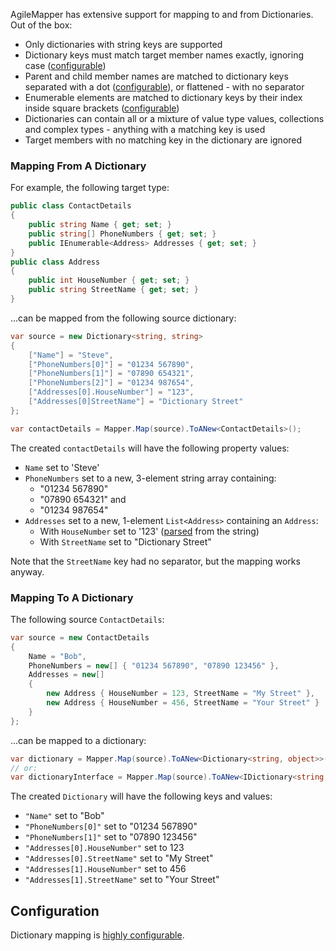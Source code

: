 AgileMapper has extensive support for mapping to and from Dictionaries. Out of the box:

* Only dictionaries with string keys are supported
* Dictionary keys must match target member names exactly, ignoring case ([configurable](Dictionary-Mapping-Configuration#configuring-keys))
* Parent and child member names are matched to dictionary keys separated with a dot ([configurable](Dictionary-Mapping-Configuration#configuring-separators)), or flattened - with no separator
* Enumerable elements are matched to dictionary keys by their index inside square brackets ([configurable](Dictionary-Mapping-Configuration#configuring-element-indexes))
* Dictionaries can contain all or a mixture of value type values, collections and complex types - anything with a matching key is used
* Target members with no matching key in the dictionary are ignored

### Mapping From A Dictionary

For example, the following target type:

```cs
public class ContactDetails
{
    public string Name { get; set; }
    public string[] PhoneNumbers { get; set; }
    public IEnumerable<Address> Addresses { get; set; }
}
public class Address
{
    public int HouseNumber { get; set; }
    public string StreetName { get; set; }
}
```

...can be mapped from the following source dictionary:

```cs
var source = new Dictionary<string, string>
{
    ["Name"] = "Steve",
    ["PhoneNumbers[0]"] = "01234 567890",
    ["PhoneNumbers[1]"] = "07890 654321",
    ["PhoneNumbers[2]"] = "01234 987654",
    ["Addresses[0].HouseNumber"] = "123",
    ["Addresses[0]StreetName"] = "Dictionary Street"
};

var contactDetails = Mapper.Map(source).ToANew<ContactDetails>();
```

The created `contactDetails` will have the following property values:

* `Name` set to 'Steve'
* `PhoneNumbers` set to a new, 3-element string array containing:
    * "01234 567890"
    * "07890 654321" and
    * "01234 987654"
* `Addresses` set to a new, 1-element `List<Address>` containing an `Address`:
    * With `HouseNumber` set to '123' ([parsed](Type-Conversion) from the string)
    * With `StreetName` set to "Dictionary Street"

Note that the `StreetName` key had no separator, but the mapping works anyway.

### Mapping To A Dictionary

The following source `ContactDetails`:

```cs
var source = new ContactDetails
{
    Name = "Bob",
    PhoneNumbers = new[] { "01234 567890", "07890 123456" },
    Addresses = new[]
    {
        new Address { HouseNumber = 123, StreetName = "My Street" },
        new Address { HouseNumber = 456, StreetName = "Your Street" }
    }
};
```

...can be mapped to a dictionary:

```cs
var dictionary = Mapper.Map(source).ToANew<Dictionary<string, object>>();
// or:
var dictionaryInterface = Mapper.Map(source).ToANew<IDictionary<string, object>>();
```

The created `Dictionary` will have the following keys and values:

* `"Name"` set to "Bob"
* `"PhoneNumbers[0]"` set to "01234 567890"
* `"PhoneNumbers[1]"` set to "07890 123456"
* `"Addresses[0].HouseNumber"` set to 123
* `"Addresses[0].StreetName"` set to "My Street"
* `"Addresses[1].HouseNumber"` set to 456
* `"Addresses[1].StreetName"` set to "Your Street"

## Configuration

Dictionary mapping is [highly configurable](Dictionary-Mapping-Configuration).